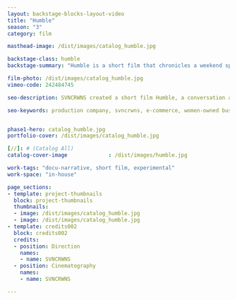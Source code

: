 ```yaml
---
layout: backstage-blocks-layout-video
title: "Humble"
season: "3"
category: film

masthead-image: /dist/images/catalog_humble.jpg

backstage-class: humble
backstage-summary: "Humble is a short film that chronicles a weekend spent in Brooklyn, New York with friends.  Serving as a multiple entendre, Humble is a set of backdrops and conversations to uncover identity, purpose and what it means to be humble today as an individual."

film-photo: /dist/images/catalog_humble.jpg
vimeo-code: 242484745

seo-description: SVNCRWNS created a short film Humble, a conversation about culture, women + community.

seo-keywords: production company, svncrwns, e-commerce, women-owned businesses, creative team, consulting, business operations, launch my brand, manage my brand, photography, videography, special projects


phase1-hero: catalog_humble.jpg
portfolio-cover: /dist/images/catalog_humble.jpg

[//]: # (Catalog All)
catalog-cover-image				: /dist/images/humble.jpg

work-tags: "docu-narrative, short film, experimental"
work-space: "in-house"

page_sections:
- template: project-thumbnails
  block: project-thumbnails
  thumbnails:
  - image: /dist/images/catalog_humble.jpg
  - image: /dist/images/catalog_humble.jpg
- template: credits002
  block: credits002
  credits:
  - position: Direction
    names:
    - name: SVNCRWNS
  - position: Cinematography
    names:
    - name: SVNCRWNS

---
```

